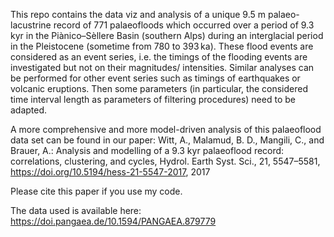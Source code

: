 This repo contains the data viz and analysis of a unique 9.5 m palaeo-lacustrine record of 771 palaeofloods which 
occurred over a period of 9.3 kyr in the Piànico–Sèllere Basin (southern Alps) during an interglacial period in the Pleistocene (sometime from 780 to 393 ka).
These flood events are considered as an event series, i.e. the timings of the flooding events are investigated but not on their magnitudes/ intensities. 
Similar analyses can be performed for other event series such as timings of earthquakes or volcanic eruptions. Then some parameters (in particular, the considered time interval length as parameters of filtering procedures) need to be adapted.

A more comprehensive and more model-driven analysis of this palaeoflood data set can be found in our paper:
Witt, A., Malamud, B. D., Mangili, C., and Brauer, A.: Analysis and modelling of a 9.3 kyr palaeoflood record: correlations, clustering, and cycles, 
Hydrol. Earth Syst. Sci., 21, 5547–5581, https://doi.org/10.5194/hess-21-5547-2017, 2017

Please cite this paper if you use my code.

The data used is available here:
https://doi.pangaea.de/10.1594/PANGAEA.879779
